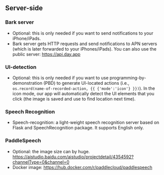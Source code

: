 ## Server-side

### Bark server
- Optional: this is only needed if you want to send notifications to your iPhone/iPads. 
- Bark server gets HTTP requests and send notifications to APN servers (which is later forwarded to your iPhones/iPads). You can also use the public server: https://api.day.app

### UI-detection
- Optional: this is only needed if you want to use programming-by-demonstration (PBD) to generate UI-located actions (i.e., `os.record(name-of-recorded-action, {{ {'mode':'icon'} }})`). In the icon mode, our app will automatically detect the UI elements that you click (the image is saved and use to find location next time).

### Speech Recognition
- Speech-recognition: a light-weight speech recognition server based on Flask and SpeechRecognition package. It supports English only.

### PaddleSpeech
- Optional: the image size can by huge. https://aistudio.baidu.com/aistudio/projectdetail/4354592?channelType=0&channel=0
- Docker image: https://hub.docker.com/r/paddlecloud/paddlespeech
